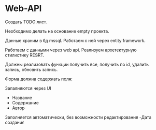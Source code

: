 # Web-API

Создать TODO лист. 

Необходимо делать на основание empty проекта. 

Данные храним в бд mssql. 
Работаем с ней через entity framework. 

Работаем с данными через web api. Реализуем архетектурную стилистику RESRT. 

Должны реализовать функции получить все, получить по id, удалить запись, обновить запись. 

Форма должна содержать поля: 

Запалняются через UI 
- Название 
- Содержание 
- Автор 

Заполняется автоматически, без возможности редактирования 
-Дата создания
